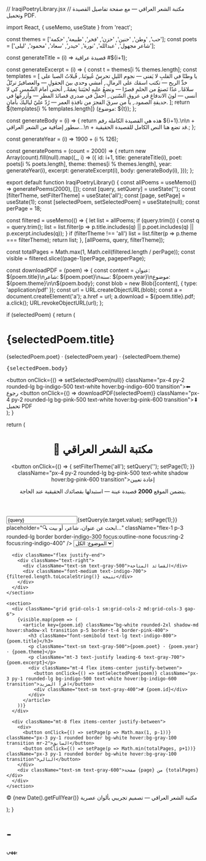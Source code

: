 // IraqiPoetryLibrary.jsx // مكتبة الشعر العراقي — مع صفحة تفاصيل القصيدة وتحميل PDF.

import React, { useMemo, useState } from 'react';

const themes = ['حب', 'وطن', 'حنين', 'حزن', 'فخر', 'طبيعة', 'حكمة']; const poets = ['شاعر مجهول', 'عبدالله', 'نورة', 'حيدر', 'سعاد', 'محمود', 'ليلى'];

const generateTitle = (i) => قصيدة عراقية #${i+1};

const generateExcerpt = (i) => { const t = themes[i % themes.length]; const templates = [ يا وطنًا في القلبِ لا يَفنى — نجوم الليلِ تحرسُ عُيونَنا., قُبلاتُ الصبا على خدِّ الريح — تكتب اسمَك على الرمالِ., أمشي وحدي بينَ الحقولِ — والعصافيرُ ترتّلُ سلامًا., غدًا نَصنعُ من الحلمِ قصرًا — ونضعُ عليهِ لحيَتنا نِعمَةً., أنحني أمامَ الشّمسِ كي لا أنسى — لونَ الاندفاعِ في عروقِ السّنين., أحملُ في صدري قصائدَ المطرِ — وأزرعُها في حديقةِ الصمود., يا من سرقَ الفجرَ من نافذةِ العمر — رُدّ عليّ لياليكَ بأمانٍ. ]; return ${templates[i % templates.length]} (موضوع: ${t}); };

const generateBody = (i) => { return هذه هي القصيدة الكاملة رقم ${i+1}.\n\n + سطور إضافية من الشعر العراقي...\n + قد تضع هنا النص الكامل للقصيدة الحقيقية.; };

const generateYear = (i) => 1900 + (i % 126);

const generatePoems = (count = 2000) => { return new Array(count).fill(null).map((_, i) => ({ id: i+1, title: generateTitle(i), poet: poets[i % poets.length], theme: themes[i % themes.length], year: generateYear(i), excerpt: generateExcerpt(i), body: generateBody(i), })); };

export default function IraqiPoetryLibrary() { const allPoems = useMemo(() => generatePoems(2000), []); const [query, setQuery] = useState(''); const [filterTheme, setFilterTheme] = useState('all'); const [page, setPage] = useState(1); const [selectedPoem, setSelectedPoem] = useState(null); const perPage = 18;

const filtered = useMemo(() => { let list = allPoems; if (query.trim()) { const q = query.trim(); list = list.filter(p => p.title.includes(q) || p.poet.includes(q) || p.excerpt.includes(q)); } if (filterTheme !== 'all') list = list.filter(p => p.theme === filterTheme); return list; }, [allPoems, query, filterTheme]);

const totalPages = Math.max(1, Math.ceil(filtered.length / perPage)); const visible = filtered.slice((page-1)perPage, pageperPage);

const downloadPDF = (poem) => { const content = عنوان: ${poem.title}\nشاعر: ${poem.poet}\nسنة: ${poem.year}\nموضوع: ${poem.theme}\n\n${poem.body}; const blob = new Blob([content], { type: 'application/pdf' }); const url = URL.createObjectURL(blob); const a = document.createElement('a'); a.href = url; a.download = ${poem.title}.pdf; a.click(); URL.revokeObjectURL(url); };

if (selectedPoem) { return ( <div className="min-h-screen bg-gradient-to-br from-pink-50 via-purple-50 to-indigo-50 p-6"> <div className="max-w-4xl mx-auto bg-white rounded-2xl shadow-lg p-6"> <h1 className="text-3xl font-bold text-indigo-800 mb-2">{selectedPoem.title}</h1> <p className="text-gray-600 mb-4">{selectedPoem.poet} · {selectedPoem.year} · {selectedPoem.theme}</p> <pre className="whitespace-pre-wrap leading-7 text-gray-800">{selectedPoem.body}</pre> <div className="mt-6 flex justify-between"> <button onClick={() => setSelectedPoem(null)} className="px-4 py-2 rounded-lg bg-indigo-500 text-white hover:bg-indigo-600 transition">⬅ رجوع</button> <button onClick={() => downloadPDF(selectedPoem)} className="px-4 py-2 rounded-lg bg-pink-500 text-white hover:bg-pink-600 transition">⬇ تحميل PDF</button> </div> </div> </div> ); }

return ( <div className="min-h-screen bg-gradient-to-br from-pink-50 via-purple-50 to-indigo-50 p-6"> <header className="max-w-6xl mx-auto mb-6"> <div className="flex flex-col md:flex-row items-start md:items-center justify-between gap-4"> <h1 className="text-4xl font-extrabold text-indigo-800">📖 مكتبة الشعر العراقي</h1> <button onClick={() => { setFilterTheme('all'); setQuery(''); setPage(1); }} className="px-4 py-2 rounded-lg bg-pink-500 text-white shadow hover:bg-pink-600 transition">إعادة تعيين</button> </div> <p className="mt-1 text-sm text-gray-600">يتضمن الموقع <strong>2000</strong> قصيدة عينة — استبدلها بقصائدك الحقيقية عند الحاجة.</p> </header>

<main className="max-w-6xl mx-auto">
    <section className="mb-6 grid grid-cols-1 md:grid-cols-3 gap-4 items-end">
      <div className="col-span-2 flex gap-3">
        <input value={query} onChange={(e)=>{setQuery(e.target.value); setPage(1);}} placeholder="🔍 ابحث عن عنوان، شاعر، أو بيت..." className="flex-1 p-3 rounded-lg border border-indigo-300 focus:outline-none focus:ring-2 focus:ring-indigo-400" />
        <select value={filterTheme} onChange={(e)=>{setFilterTheme(e.target.value); setPage(1);}} className="p-3 rounded-lg border border-indigo-300 focus:outline-none focus:ring-2 focus:ring-indigo-400">
          <option value="all">الموضوع: الكل</option>
          {themes.map(t => <option key={t} value={t}>{t}</option>)}
        </select>
      </div>

      <div className="flex justify-end">
        <div className="text-right">
          <div className="text-sm text-gray-500">القصائد المتاحة</div>
          <div className="font-medium text-indigo-700">{filtered.length.toLocaleString()} نتيجة</div>
        </div>
      </div>
    </section>

    <section>
      <div className="grid grid-cols-1 sm:grid-cols-2 md:grid-cols-3 gap-6">
        {visible.map(poem => (
          <article key={poem.id} className="bg-white rounded-2xl shadow-md hover:shadow-xl transition p-5 border-t-4 border-pink-400">
            <h3 className="font-semibold text-lg text-indigo-800">{poem.title}</h3>
            <p className="text-sm text-gray-500">{poem.poet} · {poem.year} · {poem.theme}</p>
            <p className="mt-3 text-justify leading-6 text-gray-700">{poem.excerpt}</p>
            <div className="mt-4 flex items-center justify-between">
              <button onClick={() => setSelectedPoem(poem)} className="px-3 py-1 rounded-lg bg-indigo-500 text-white hover:bg-indigo-600 transition">اقرأ المزيد</button>
              <div className="text-sm text-gray-400"># {poem.id}</div>
            </div>
          </article>
        ))}
      </div>

      <div className="mt-8 flex items-center justify-between">
        <div>
          <button onClick={() => setPage(p => Math.max(1, p-1))} className="px-3 py-1 rounded border bg-white hover:bg-gray-100 transition mr-2">السابق</button>
          <button onClick={() => setPage(p => Math.min(totalPages, p+1))} className="px-3 py-1 rounded border bg-white hover:bg-gray-100 transition">التالي</button>
        </div>
        <div className="text-sm text-gray-600">صفحة {page} من {totalPages}</div>
      </div>
    </section>
  </main>

  <footer className="max-w-6xl mx-auto mt-12 text-center text-gray-500 text-sm">© {new Date().getFullYear()} مكتبة الشعر العراقي — تصميم تجريبي بألوان عصرية</footer>
</div>

); }

# -
يههي
